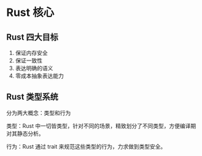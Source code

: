 # Rust 核心

## Rust 四大目标

1. 保证内存安全
2. 保证一致性
3. 表达明确的语义
4. 零成本抽象表达能力

## Rust 类型系统

分为两大概念：类型和行为

类型：Rust 中一切皆类型，针对不同的场景，精致划分了不同类型，方便编译期对其静态分析。

行为：Rust 通过 trait 来规范这些类型的行为，力求做到类型安全。
